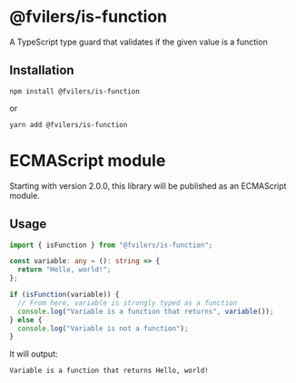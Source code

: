 # @fvilers/is-function

A TypeScript type guard that validates if the given value is a function

## Installation

```
npm install @fvilers/is-function
```

or

```
yarn add @fvilers/is-function
```

# ECMAScript module

Starting with version 2.0.0, this library will be published as an ECMAScript module.

## Usage

```ts
import { isFunction } from "@fvilers/is-function";

const variable: any = (): string => {
  return "Hello, world!";
};

if (isFunction(variable)) {
  // From here, variable is strongly typed as a function
  console.log("Variable is a function that returns", variable());
} else {
  console.log("Variable is not a function");
}
```

It will output:

```
Variable is a function that returns Hello, world!
```
